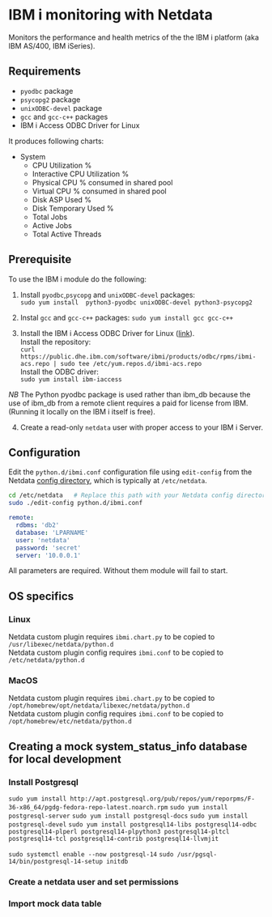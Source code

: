 <!--
title: "IBM i monitoring with Netdata"
-->

# IBM i monitoring with Netdata

Monitors the performance and health metrics of the the IBM i platform (aka IBM AS/400, IBM iSeries).

## Requirements

-   `pyodbc` package 
-   `psycopg2` package  
-   `unixODBC-devel` package
-   `gcc` and `gcc-c++` packages 
-   IBM i Access ODBC Driver for Linux  

It produces following charts:

- System
  - CPU Utilization %
  - Interactive CPU Utilization %
  - Physical CPU % consumed in shared pool
  - Virtual CPU % consumed in shared pool
  - Disk ASP Used %
  - Disk Temporary Used %
  - Total Jobs
  - Active Jobs
  - Total Active Threads
<!-- - Job queues
  - Total
  - Active
  - Scheduled
  - Held
  - Released -->
## Prerequisite

To use the IBM i module do the following:

1.  Install `pyodbc`,`psycopg` and `unixODBC-devel` packages:  
    `sudo yum install  python3-pyodbc unixODBC-devel python3-psycopg2`
   
2.  Instal `gcc` and `gcc-c++` packages:
    `sudo yum install gcc gcc-c++`  

3.  Install the IBM i Access ODBC Driver for Linux ([link](https://ibmi-oss-docs.readthedocs.io/en/latest/odbc/installation.html#linux)).  
    Install the repository:  
    `curl https://public.dhe.ibm.com/software/ibmi/products/odbc/rpms/ibmi-acs.repo | sudo tee /etc/yum.repos.d/ibmi-acs.repo`  
    Install the ODBC driver:  
    `sudo yum install ibm-iaccess`  

*NB* The Python pyodbc package is used rather than ibm_db because the use of ibm_db from a remote client requires a paid for license from IBM. (Running it locally on the IBM i itself is free).  

4.  Create a read-only `netdata` user with proper access to your IBM i Server.  


## Configuration

Edit the `python.d/ibmi.conf` configuration file using `edit-config` from the Netdata [config
directory](/docs/configure/nodes.md), which is typically at `/etc/netdata`.

```bash
cd /etc/netdata   # Replace this path with your Netdata config directory, if different
sudo ./edit-config python.d/ibmi.conf
```

```yaml
remote:
  rdbms: 'db2'
  database: 'LPARNAME'
  user: 'netdata'
  password: 'secret'
  server: '10.0.0.1'
```

All parameters are required. Without them module will fail to start.


## OS specifics

### Linux
Netdata custom plugin requires `ibmi.chart.py` to be copied to `/usr/libexec/netdata/python.d`  
Netdata custom plugin config requires `ibmi.conf` to be copied to `/etc/netdata/python.d`  

### MacOS
Netdata custom plugin requires `ibmi.chart.py` to be copied to `/opt/homebrew/opt/netdata/libexec/netdata/python.d`  
Netdata custom plugin config requires `ibmi.conf` to be copied to `/opt/homebrew/etc/netdata/python.d`  

## Creating a mock system_status_info database for local development  
### Install Postgresql
`sudo yum install http://apt.postgresql.org/pub/repos/yum/reporpms/F-36-x86_64/pgdg-fedora-repo-latest.noarch.rpm`
`sudo yum install postgresql-server`
`sudo yum install postgresql-docs`
`sudo yum install postgresql-devel`
`sudo yum install postgresql14-libs postgresql14-odbc postgresql14-plperl postgresql14-plpython3 postgresql14-pltcl postgresql14-tcl postgresql14-contrib postgresql14-llvmjit`  

`sudo systemctl enable --now postgresql-14`
`sudo /usr/pgsql-14/bin/postgresql-14-setup initdb`

### Create a netdata user and set permissions

### Import mock data table

